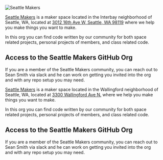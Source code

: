 ![Seattle Makers](profile/img/logo.png)

[Seattle Makers](https://seattlemakers.org) is a maker space located in the Interbay neighborhood of Seattle, WA, located at [3012 16th Ave W, 
Seattle, WA 98119](https://g.page/seattlemakershq?share) where we help you make things you want to make.  

In this org you can find code written by our community for both space related projects, personal projects of members, and class related code.

## Access to the Seattle Makers GitHub Org
If you are a member of the Seattle Makers community, you can reach out to Sean Smith via slack and he can work on getting you invited into the org and with any repo setup you may need.

[Seattle Makers](https://seattlemakers.org) is a maker space located in the Wallingford neighborhood of Seattle, WA, located at [3300 Wallingford Ave N.](https://g.page/seattlemakershq?share) where we help you make things you want to make.  

In this org you can find code written by our community for both space related projects, personal projects of members, and class related code.

## Access to the Seattle Makers GitHub Org
If you are a member of the Seattle Makers community, you can reach out to Sean Smith via slack and he can work on getting you invited into the org and with any repo setup you may need.
